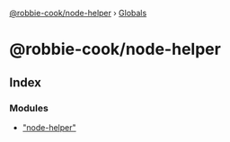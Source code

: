 [@robbie-cook/node-helper](README.md) › [Globals](globals.md)

# @robbie-cook/node-helper

## Index

### Modules

* ["node-helper"](modules/_node_helper_.md)
